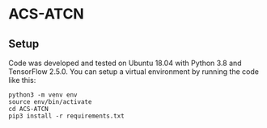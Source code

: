 # ACS-ATCN
## Setup
Code was developed and tested on Ubuntu 18.04 with Python 3.8 and TensorFlow 2.5.0. You can setup a virtual environment by running the code like this:
```
python3 -m venv env
source env/bin/activate
cd ACS-ATCN
pip3 install -r requirements.txt
```
